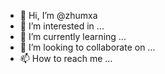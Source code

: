 - 👋 Hi, I’m @zhumxa
- 👀 I’m interested in ...
- 🌱 I’m currently learning ...
- 💞️ I’m looking to collaborate on ...
- 📫 How to reach me ...

<!---
zhumxa/zhumxa is a ✨ special ✨ repository because its `README.md` (this file) appears on your GitHub profile.
You can click the Preview link to take a look at your changes.
--->
